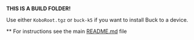 **THIS IS A BUILD FOLDER!**

Use either `KoboRoot.tgz` or `buck-k5` if you want to install Buck to a device.

** For instructions see the main <a href="../README.md">README.md</a> file